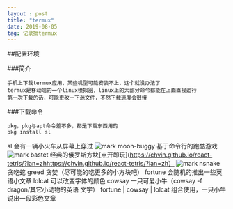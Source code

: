 ```yaml
---
layout : post
title: "termux"
date: 2019-08-05
tag: 记录搞termux
---
```


##配置环境

###简介
```
手机上下载termux应用，某些机型可能安装不上，这个就没办法了
termux是移动端的一个linux模拟器，linux上的大部分命令都能在上面直接运行
第一次下载的话，可能更改一下源文件，不然下载速度会很慢
```

###下载命令
```
pkg，pkg与apt命令差不多，都是下载东西用的
pkg install sl
```

sl    会有一辆小火车从屏幕上穿过
![mark](https://upload-images.jianshu.io/upload_images/17635707-01ff8ac049a951d9.png?imageMogr2/auto-orient/strip%7CimageView2/2/w/1240)
moon-buggy   基于命令行的跑酷游戏
![mark](https://upload-images.jianshu.io/upload_images/17635707-f140e46c95d6d9e2.png?imageMogr2/auto-orient/strip%7CimageView2/2/w/1240)
bastet     经典的俄罗斯方块[点开即玩](https://chvin.github.io/react-tetris/?lan=zhhttps://chvin.github.io/react-tetris/?lan=zh）
![mark](https://upload-images.jianshu.io/upload_images/17635707-694e52b6aed7023f.jpg?imageMogr2/auto-orient/strip%7CimageView2/2/w/1240)
nsnake   贪吃蛇
greed     贪婪（尽可能的吃更多的小方块吧）
fortune  会随机的推出一些英语小文章
lolcat    可以改变字体的颜色
cowsay  一只可爱小牛（cowsay -f dragon/其它小动物的英语 文字）
fortune | cowsay | lolcat  组合使用，一只小牛说出一段彩色文章

